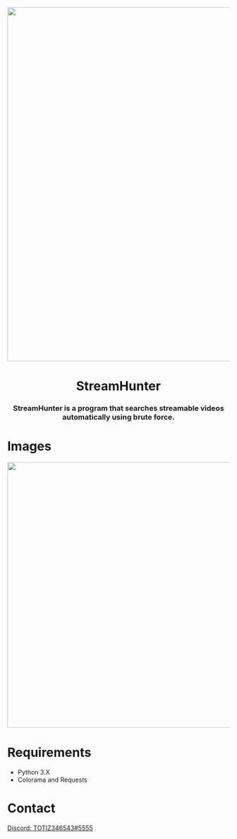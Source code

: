 <div align="center">
<img align="center" src="" width="800px" >
 
 <h1 align="center">StreamHunter</h1>   

<h3 align="center">StreamHunter is a program that searches streamable videos automatically using brute force.</h3>
</div>


# Images

<img src="https://cdn.discordapp.com/attachments/1002325277801717920/1097344215480020992/Drawing-3.sketchpad.png" width="600px" >

# Requirements
- Python 3.X
- Colorama and Requests

# Contact

[Discord: TOTIZ346543#5555](https://discord.com)
